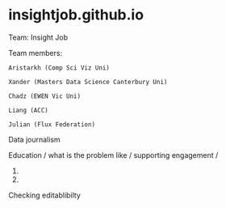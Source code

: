 # insightjob.github.io


Team: Insight Job

Team members: 

	Aristarkh (Comp Sci Viz Uni)
	
	Xander (Masters Data Science Canterbury Uni)
	
	Chadz (EWEN Vic Uni)
	
	Liang (ACC)
	
	Julian (Flux Federation)



Data journalism

Education / what is the problem like / supporting engagement / 

1)

2)

Checking editablibilty
